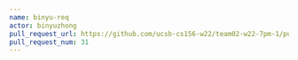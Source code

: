 ```yaml
---
name: binyu-req
actor: binyuzhong
pull_request_url: https://github.com/ucsb-cs156-w22/team02-w22-7pm-1/pull/31
pull_request_num: 31
---
```

